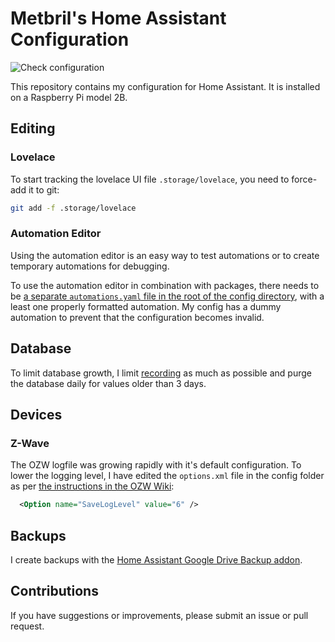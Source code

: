 # Metbril's Home Assistant Configuration

![Check configuration](https://github.com/metbril/home-assistant-config/workflows/Check%20configuration/badge.svg)

This repository contains my configuration for Home Assistant. It is installed on a Raspberry Pi model 2B.

## Editing

### Lovelace

To start tracking the lovelace UI file `.storage/lovelace`, you need to force-add it to git:

```bash
git add -f .storage/lovelace
```

### Automation Editor

Using the automation editor is an easy way to test automations or to create temporary automations for debugging.

To use the automation editor in combination with packages, there needs to be [a separate `automations.yaml` file in the root of the config directory](./automations.yaml), with a least one properly formatted automation. My config has a dummy automation to prevent that the configuration becomes invalid.

## Database

To limit database growth, I limit [recording](https://home-assistant.io/components/recorder/) as much as possible and purge the database daily for values older than 3 days.

## Devices

### Z-Wave

The OZW logfile was growing rapidly with it's default configuration. To lower the logging level, I have edited the `options.xml` file in the config folder as per [the instructions in the OZW Wiki](https://github.com/OpenZWave/open-zwave/wiki/Config-Options):

```xml
  <Option name="SaveLogLevel" value="6" />
```
## Backups

I create backups with the [Home Assistant Google Drive Backup addon](https://github.com/sabeechen/hassio-google-drive-backup).

## Contributions

If you have suggestions or improvements, please submit an issue or pull request.

